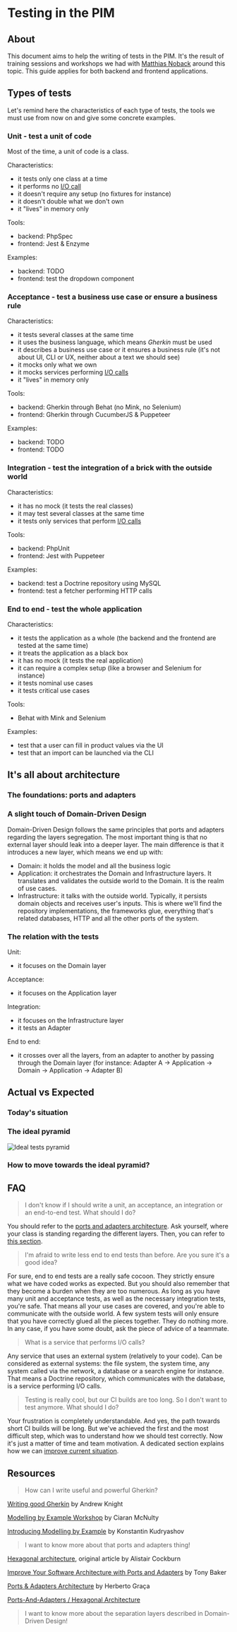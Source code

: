 # Testing in the PIM

## About

This document aims to help the writing of tests in the PIM. It's the result of training sessions and workshops we had with [Matthias Noback](https://matthiasnoback.nl/) around this topic. This guide applies for both backend and frontend applications.


## Types of tests

Let's remind here the characteristics of each type of tests, the tools we must use from now on and give some concrete examples.

### Unit - test a unit of code

Most of the time, a unit of code is a class.

Characteristics:

- it tests only one class at a time
- it performs no [I/O call](#faq)
- it doesn't require any setup (no fixtures for instance)
- it doesn't double what we don't own
- it "lives" in memory only

Tools:

- backend: PhpSpec
- frontend: Jest & Enzyme

Examples:

- backend: TODO
- frontend: test the dropdown component

### Acceptance - test a business use case or ensure a business rule

Characteristics:

- it tests several classes at the same time
- it uses the business language, which means _Gherkin_ must be used
- it describes a business use case or it ensures a business rule (it's not about UI, CLI or UX, neither about a text we should see)
- it mocks only what we own
- it mocks services performing [I/O calls](#faq)
- it "lives" in memory only

Tools:

- backend: Gherkin through Behat (no Mink, no Selenium)
- frontend: Gherkin through CucumberJS & Puppeteer

Examples:

- backend: TODO
- frontend: TODO

### Integration - test the integration of a brick with the outside world

Characteristics:

- it has no mock (it tests the real classes)
- it may test several classes at the same time
- it tests only services that perform [I/O calls](#faq)

Tools:

- backend: PhpUnit
- frontend: Jest with Puppeteer

Examples:

- backend: test a Doctrine repository using MySQL
- frontend: test a fetcher performing HTTP calls

### End to end - test the whole application

Characteristics:

- it tests the application as a whole (the backend and the frontend are tested at the same time)
- it treats the application as a black box
- it has no mock (it tests the real application)
- it can require a complex setup (like a browser and Selenium for instance)
- it tests nominal use cases
- it tests critical use cases

Tools:

- Behat with Mink and Selenium

Examples:

- test that a user can fill in product values via the UI
- test that an import can be launched via the CLI


## It's all about architecture

### The foundations: ports and adapters

### A slight touch of Domain-Driven Design

Domain-Driven Design follows the same principles that ports and adapters regarding the layers segregation. The most important thing is that no external layer should leak into a deeper layer. The main difference is that it introduces a new layer, which means we end up with:

- Domain: it holds the model and all the business logic
- Application: it orchestrates the Domain and Infrastructure layers. It translates and validates the outside world to the Domain. It is the realm of use cases.
- Infrastructure: it talks with the outside world. Typically, it persists domain objects and receives user's inputs. This is where we'll find the repository implementations, the frameworks glue, everything that's related databases, HTTP and all the other ports of the system.



### The relation with the tests

Unit:

- it focuses on the Domain layer

Acceptance:

- it focuses on the Application layer

Integration:

- it focuses on the Infrastructure layer
- it tests an Adapter

End to end:

- it crosses over all the layers, from an adapter to another by passing through the Domain layer (for instance: Adapter A -> Application -> Domain -> Application -> Adapter B)


## Actual vs Expected

### Today's situation

### The ideal pyramid

![Ideal tests pyramid](/tests_pyramid.png "Ideal tests pyramid")

### How to move towards the ideal pyramid?


## FAQ

> I don't know if I should write a unit, an acceptance, an integration or an end-to-end test. What should I do?

You should refer to the [ports and adapters architecture](#ports-and-adapters-architecture). Ask yourself, where your class is standing regarding the different layers. Then, you can refer to [this section](#the-relation-with-the-tests).

> I'm afraid to write less end to end tests than before. Are you sure it's a good idea?

For sure, end to end tests are a really safe cocoon. They strictly ensure what we have coded works as expected. But you should also remember that they become a burden when they are too numerous. As long as you have many unit and acceptance tests, as well as the necessary integration tests, you're safe. That means all your use cases are covered, and you're able to communicate with the outside world. A few system tests will only ensure that you have correctly glued all the pieces together. They do nothing more. In any case, if you have some doubt, ask the piece of advice of a teammate.

> What is a service that performs I/O calls?

Any service that uses an external system (relatively to your code). Can be considered as external systems: the file system, the system time, any system called via the network, a database or a search engine for instance. That means a Doctrine repository, which communicates with the database, is a service performing I/O calls.

> Testing is really cool, but our CI builds are too long. So I don't want to test anymore. What should I do?

Your frustration is completely understandable. And yes, the path towards short CI builds will be long. But we've achieved the first and the most difficult step, which was to understand how we should test correctly. Now it's just a matter of time and team motivation. A dedicated section explains how we can [improve current situation](#how-to-move-towards-the-ideal-pyramid).

## Resources

> How can I write useful and powerful Gherkin?

[Writing good Gherkin](https://automationpanda.com/2017/01/30/bdd-101-writing-good-gherkin/) by Andrew Knight

[Modelling by Example Workshop](https://fr.slideshare.net/CiaranMcNulty/modelling-by-example-workshop-phpnw-2016) by Ciaran McNulty

[Introducing Modelling by Example](http://stakeholderwhisperer.com/posts/2014/10/introducing-modelling-by-example) by Konstantin Kudryashov

> I want to know more about that ports and adapters thing!

[Hexagonal architecture](http://alistair.cockburn.us/Hexagonal%20architecture), original article by Alistair Cockburn

[Improve Your Software Architecture with Ports and Adapters](https://spin.atomicobject.com/2013/02/23/ports-adapters-software-architecture/) by Tony Baker

[Ports & Adapters Architecture](https://herbertograca.com/2017/09/14/ports-adapters-architecture/) by Herberto Graça

[Ports-And-Adapters / Hexagonal Architecture](http://www.dossier-andreas.net/software_architecture/ports_and_adapters.html)

> I want to know more about the separation layers described in Domain-Driven Design!

